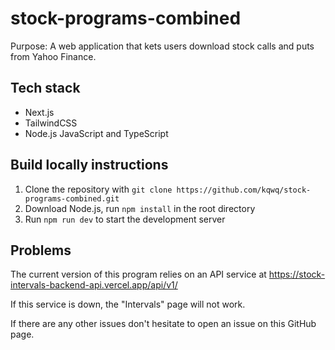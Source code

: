 # stock-programs-combined

Purpose: A web application that kets users download stock calls and puts from Yahoo Finance.

## Tech stack

- Next.js
- TailwindCSS
- Node.js JavaScript and TypeScript

## Build locally instructions

1. Clone the repository with `git clone https://github.com/kqwq/stock-programs-combined.git`
2. Download Node.js, run `npm install` in the root directory
3. Run `npm run dev` to start the development server

## Problems

The current version of this program relies on an API service at https://stock-intervals-backend-api.vercel.app/api/v1/

If this service is down, the "Intervals" page will not work.

If there are any other issues don't hesitate to open an issue on this GitHub page.